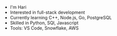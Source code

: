 - I'm Hari
- Interested in full-stack development
- Currently learning C++, Node.js, Go, PostgreSQL
- Skilled in Python, SQl, Javascript
- Tools: VS Code, Snowflake, AWS

<!---
hman04/hman04 is a ✨ special ✨ repository because its `README.md` (this file) appears on your GitHub profile.
You can click the Preview link to take a look at your changes.
--->
